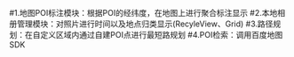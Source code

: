 #1.地图POI标注模块：根据POI的经纬度，在地图上进行聚合标注显示
#2.本地相册管理模块：对照片进行时间以及地点归类显示(RecyleView、Grid)
#3.路径规划：在自定义区域内通过自建POI点进行最短路规划
#4.POI检索：调用百度地图SDK
